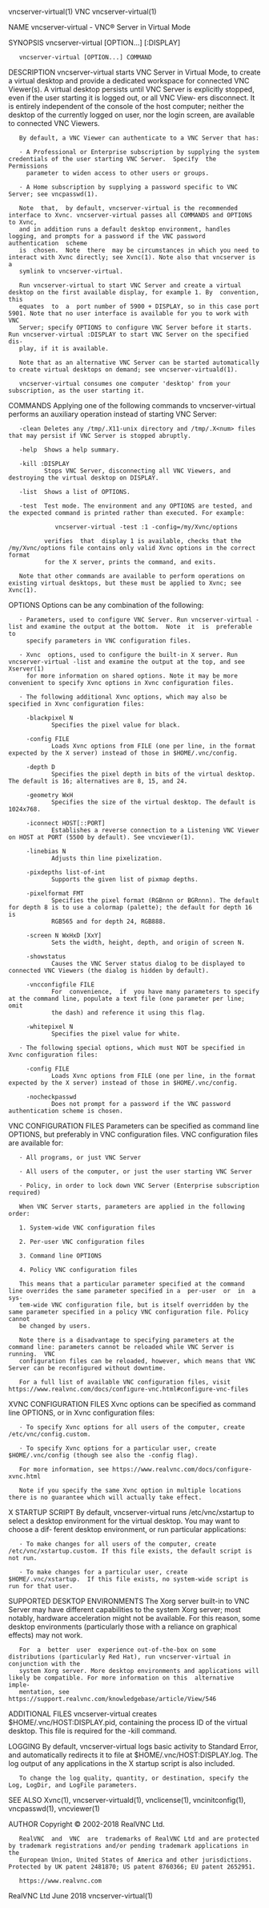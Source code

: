 vncserver-virtual(1)                                                    VNC                                                   vncserver-virtual(1)

NAME
       vncserver-virtual - VNC® Server in Virtual Mode

SYNOPSIS
       vncserver-virtual [OPTION...] [:DISPLAY]

       vncserver-virtual [OPTION...] COMMAND

DESCRIPTION
       vncserver-virtual  starts  VNC  Server  in  Virtual  Mode,  to create a virtual desktop and provide a dedicated workspace for connected VNC
       Viewer(s). A virtual desktop persists until VNC Server is explicitly stopped, even if the user starting it is logged out, or all VNC  View‐
       ers  disconnect.  It  is entirely independent of the console of the host computer; neither the desktop of the currently logged on user, nor
       the login screen, are available to connected VNC Viewers.

       By default, a VNC Viewer can authenticate to a VNC Server that has:

       · A Professional or Enterprise subscription by supplying the system credentials of the user starting VNC Server.  Specify  the  Permissions
         parameter to widen access to other users or groups.

       · A Home subscription by supplying a password specific to VNC Server; see vncpasswd(1).

       Note  that,  by default, vncserver-virtual is the recommended interface to Xvnc. vncserver-virtual passes all COMMANDS and OPTIONS to Xvnc,
       and in addition runs a default desktop environment, handles logging, and prompts for a password if the VNC password  authentication  scheme
       is  chosen.  Note  there  may be circumstances in which you need to interact with Xvnc directly; see Xvnc(1). Note also that vncserver is a
       symlink to vncserver-virtual.

       Run vncserver-virtual to start VNC Server and create a virtual desktop on the first available display, for example 1. By  convention,  this
       equates  to  a  port number of 5900 + DISPLAY, so in this case port 5901. Note that no user interface is available for you to work with VNC
       Server; specify OPTIONS to configure VNC Server before it starts. Run vncserver-virtual :DISPLAY to start VNC Server on the specified  dis‐
       play, if it is available.

       Note that as an alternative VNC Server can be started automatically to create virtual desktops on demand; see vncserver-virtuald(1).

       vncserver-virtual consumes one computer 'desktop' from your subscription, as the user starting it.

COMMANDS
       Applying one of the following commands to vncserver-virtual performs an auxiliary operation instead of starting VNC Server:

       -clean Deletes any /tmp/.X11-unix directory and /tmp/.X<num> files that may persist if VNC Server is stopped abruptly.

       -help  Shows a help summary.

       -kill :DISPLAY
              Stops VNC Server, disconnecting all VNC Viewers, and destroying the virtual desktop on DISPLAY.

       -list  Shows a list of OPTIONS.

       -test  Test mode. The environment and any OPTIONS are tested, and the expected command is printed rather than executed. For example:

                 vncserver-virtual -test :1 -config=/my/Xvnc/options

              verifies  that  display 1 is available, checks that the /my/Xvnc/options file contains only valid Xvnc options in the correct format
              for the X server, prints the command, and exits.

       Note that other commands are available to perform operations on existing virtual desktops, but these must be applied to Xvnc; see Xvnc(1).

OPTIONS
       Options can be any combination of the following:

       · Parameters, used to configure VNC Server. Run vncserver-virtual -list and examine the output at the bottom.  Note  it  is  preferable  to
         specify parameters in VNC configuration files.

       · Xvnc  options, used to configure the built-in X server. Run vncserver-virtual -list and examine the output at the top, and see Xserver(1)
         for more information on shared options. Note it may be more convenient to specify Xvnc options in Xvnc configuration files.

       · The following additional Xvnc options, which may also be specified in Xvnc configuration files:

         -blackpixel N
                Specifies the pixel value for black.

         -config FILE
                Loads Xvnc options from FILE (one per line, in the format expected by the X server) instead of those in $HOME/.vnc/config.

         -depth D
                Specifies the pixel depth in bits of the virtual desktop. The default is 16; alternatives are 8, 15, and 24.

         -geometry WxH
                Specifies the size of the virtual desktop. The default is 1024x768.

         -iconnect HOST[::PORT]
                Establishes a reverse connection to a Listening VNC Viewer on HOST at PORT (5500 by default). See vncviewer(1).

         -linebias N
                Adjusts thin line pixelization.

         -pixdepths list-of-int
                Supports the given list of pixmap depths.

         -pixelformat FMT
                Specifies the pixel format (RGBnnn or BGRnnn). The default for depth 8 is to use a colormap (palette); the default for depth 16 is
                RGB565 and for depth 24, RGB888.

         -screen N WxHxD [XxY]
                Sets the width, height, depth, and origin of screen N.

         -showstatus
                Causes the VNC Server status dialog to be displayed to connected VNC Viewers (the dialog is hidden by default).

         -vncconfigfile FILE
                For  convenience,  if  you have many parameters to specify at the command line, populate a text file (one parameter per line; omit
                the dash) and reference it using this flag.

         -whitepixel N
                Specifies the pixel value for white.

       · The following special options, which must NOT be specified in Xvnc configuration files:

         -config FILE
                Loads Xvnc options from FILE (one per line, in the format expected by the X server) instead of those in $HOME/.vnc/config.

         -nocheckpasswd
                Does not prompt for a password if the VNC password authentication scheme is chosen.

VNC CONFIGURATION FILES
       Parameters can be specified as command line OPTIONS, but preferably in VNC configuration files. VNC configuration files are available for:

       · All programs, or just VNC Server

       · All users of the computer, or just the user starting VNC Server

       · Policy, in order to lock down VNC Server (Enterprise subscription required)

       When VNC Server starts, parameters are applied in the following order:

       1. System-wide VNC configuration files

       2. Per-user VNC configuration files

       3. Command line OPTIONS

       4. Policy VNC configuration files

       This means that a particular parameter specified at the command line overrides the same parameter specified in a  per-user  or  in  a  sys‐
       tem-wide VNC configuration file, but is itself overridden by the same parameter specified in a policy VNC configuration file. Policy cannot
       be changed by users.

       Note there is a disadvantage to specifying parameters at the command line: parameters cannot be reloaded while VNC Server is  running.  VNC
       configuration files can be reloaded, however, which means that VNC Server can be reconfigured without downtime.

       For a full list of available VNC configuration files, visit https://www.realvnc.com/docs/configure-vnc.html#configure-vnc-files

XVNC CONFIGURATION FILES
       Xvnc options can be specified as command line OPTIONS, or in Xvnc configuration files:

       · To specify Xvnc options for all users of the computer, create /etc/vnc/config.custom.

       · To specify Xvnc options for a particular user, create $HOME/.vnc/config (though see also the -config flag).

       For more information, see https://www.realvnc.com/docs/configure-xvnc.html

       Note if you specify the same Xvnc option in multiple locations there is no guarantee which will actually take effect.

X STARTUP SCRIPT
       By default, vncserver-virtual runs /etc/vnc/xstartup to select a desktop environment for the virtual desktop. You may want to choose a dif‐
       ferent desktop environment, or run particular applications:

       · To make changes for all users of the computer, create /etc/vnc/xstartup.custom. If this file exists, the default script is not run.

       · To make changes for a particular user, create $HOME/.vnc/xstartup.  If this file exists, no system-wide script is run for that user.

SUPPORTED DESKTOP ENVIRONMENTS
       The Xorg server built-in to VNC Server may have different capabilities to the system Xorg server; most notably, hardware acceleration might
       not be available. For this reason, some desktop environments (particularly those with a reliance on graphical effects) may not work.

       For  a  better  user  experience out-of-the-box on some distributions (particularly Red Hat), run vncserver-virtual in conjunction with the
       system Xorg server. More desktop environments and applications will likely be compatible. For more information on this  alternative  imple‐
       mentation, see https://support.realvnc.com/knowledgebase/article/View/546

ADDITIONAL FILES
       vncserver-virtual  creates  $HOME/.vnc/HOST:DISPLAY.pid,  containing  the  process ID of the virtual desktop. This file is required for the
       -kill command.

LOGGING
       By default, vncserver-virtual logs basic activity to Standard Error, and automatically redirects it to file at $HOME/.vnc/HOST:DISPLAY.log.
       The log output of any applications in the X startup script is also included.

       To change the log quality, quantity, or destination, specify the Log, LogDir, and LogFile parameters.

SEE ALSO
       Xvnc(1), vncserver-virtuald(1), vnclicense(1), vncinitconfig(1), vncpasswd(1), vncviewer(1)

AUTHOR
       Copyright © 2002-2018 RealVNC Ltd.

       RealVNC  and  VNC  are  trademarks of RealVNC Ltd and are protected by trademark registrations and/or pending trademark applications in the
       European Union, United States of America and other jurisdictions.  Protected by UK patent 2481870; US patent 8760366; EU patent 2652951.

       https://www.realvnc.com

RealVNC Ltd                                                          June 2018                                                vncserver-virtual(1)
